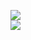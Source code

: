 [![](https://img.shields.io/badge/Made%20With-Github%20Spray-lightgrey.svg?style=for-the-badge&logo=github)](https://github.com/Annihil/github-spray#584)  
[![](https://i.imgur.com/2DrTn0Z.gif)](https://github.com/Annihil/github-spray)
